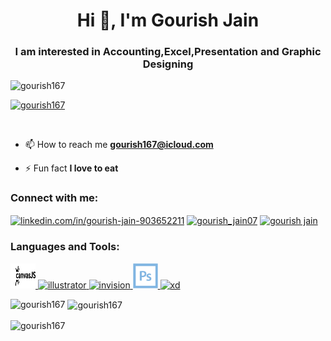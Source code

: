 <h1 align="center">Hi 👋, I'm Gourish Jain</h1>
<h3 align="center">I am interested in Accounting,Excel,Presentation and Graphic Designing</h3>

<p align="left"> <img src="https://komarev.com/ghpvc/?username=gourish167&label=Profile%20views&color=0e75b6&style=flat" alt="gourish167" /> </p>

<p align="left"> <a href="https://github.com/ryo-ma/github-profile-trophy"><img src="https://github-profile-trophy.vercel.app/?username=gourish167" alt="gourish167" /></a> </p>

<p align="left"> <a href="https://twitter.com/" target="blank"><img src="https://img.shields.io/twitter/follow/?logo=twitter&style=for-the-badge" alt="" /></a> </p>

- 📫 How to reach me **gourish167@icloud.com**

- ⚡ Fun fact **I love to eat**

<h3 align="left">Connect with me:</h3>
<p align="left">
<a href="https://linkedin.com/in/linkedin.com/in/gourish-jain-903652211" target="blank"><img align="center" src="https://raw.githubusercontent.com/rahuldkjain/github-profile-readme-generator/master/src/images/icons/Social/linked-in-alt.svg" alt="linkedin.com/in/gourish-jain-903652211" height="30" width="40" /></a>
<a href="https://instagram.com/gourish_jain07" target="blank"><img align="center" src="https://raw.githubusercontent.com/rahuldkjain/github-profile-readme-generator/master/src/images/icons/Social/instagram.svg" alt="gourish_jain07" height="30" width="40" /></a>
<a href="https://www.youtube.com/c/gourish jain" target="blank"><img align="center" src="https://raw.githubusercontent.com/rahuldkjain/github-profile-readme-generator/master/src/images/icons/Social/youtube.svg" alt="gourish jain" height="30" width="40" /></a>
</p>

<h3 align="left">Languages and Tools:</h3>
<p align="left"> <a href="https://canvasjs.com" target="_blank"> <img src="https://raw.githubusercontent.com/Hardik0307/Hardik0307/master/assets/canvasjs-charts.svg" alt="canvasjs" width="40" height="40"/> </a> <a href="https://www.adobe.com/in/products/illustrator.html" target="_blank"> <img src="https://www.vectorlogo.zone/logos/adobe_illustrator/adobe_illustrator-icon.svg" alt="illustrator" width="40" height="40"/> </a> <a href="https://www.invisionapp.com/" target="_blank"> <img src="https://www.vectorlogo.zone/logos/invisionapp/invisionapp-icon.svg" alt="invision" width="40" height="40"/> </a> <a href="https://www.photoshop.com/en" target="_blank"> <img src="https://raw.githubusercontent.com/devicons/devicon/master/icons/photoshop/photoshop-line.svg" alt="photoshop" width="40" height="40"/> </a> <a href="https://www.adobe.com/products/xd.html" target="_blank"> <img src="https://cdn.worldvectorlogo.com/logos/adobe-xd.svg" alt="xd" width="40" height="40"/> </a> </p>

<p><img align="left" src="https://github-readme-stats.vercel.app/api/top-langs?username=gourish167&show_icons=true&locale=en&layout=compact" alt="gourish167" /></p>

<p>&nbsp;<img align="center" src="https://github-readme-stats.vercel.app/api?username=gourish167&show_icons=true&locale=en" alt="gourish167" /></p>

<p><img align="center" src="https://github-readme-streak-stats.herokuapp.com/?user=gourish167&" alt="gourish167" /></p>
